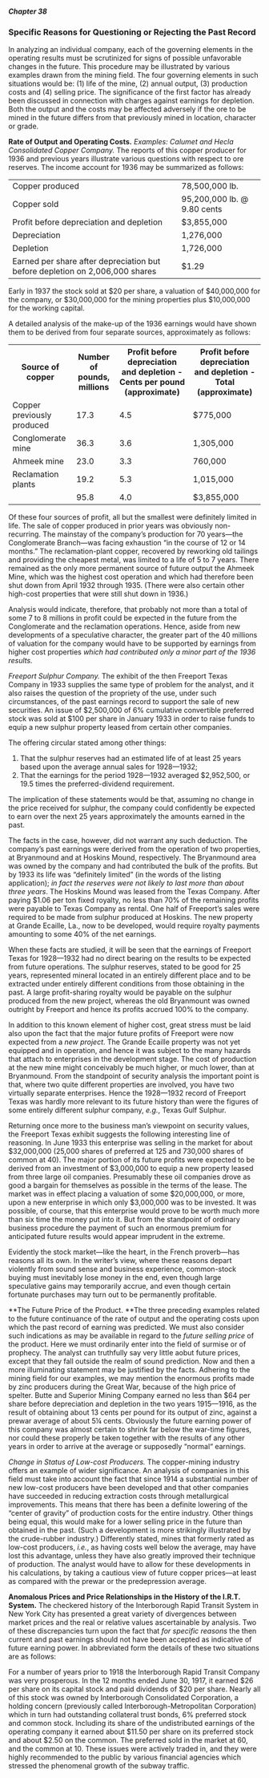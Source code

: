 ##### Chapter 38

### Specific Reasons for Questioning or Rejecting the Past Record

In analyzing an individual company, each of the governing elements in the operating results must be scrutinized for signs of possible unfavorable changes in the future. This procedure may be illustrated by various examples drawn from the mining field. The four governing elements in such situations would be: (1) life of the mine, (2) annual output, (3) production costs and (4) selling price. The significance of the first factor has already been discussed in connection with charges against earnings for depletion. Both the output and the costs may be affected adversely if the ore to be mined in the future differs from that previously mined in location, character or grade.

**Rate of Output and Operating Costs.** *Examples: Calumet and Hecla Consolidated Copper Company.* The reports of this copper producer for 1936 and previous years illustrate various questions with respect to ore reserves. The income account for 1936 may be summarized as follows:

<table>
  <tr>
    <td>Copper produced</td>
    <td>78,500,000 lb.</td>
  </tr>
  <tr>
    <td>Copper sold</td>
    <td>95,200,000 lb. @ 9.80 cents</td>
  </tr>
  <tr>
    <td>Profit before depreciation and depletion</td>
    <td>$3,855,000</td>
  </tr>
  <tr>
    <td>Depreciation</td>
    <td>1,276,000</td>
  </tr>
  <tr>
    <td>Depletion</td>
    <td>1,726,000</td>
  </tr>
  <tr>
    <td>Earned per share after depreciation but before depletion on 2,006,000 shares</td>
    <td>$1.29</td>
  </tr>
</table>

Early in 1937 the stock sold at $20 per share, a valuation of $40,000,000 for the company, or $30,000,000 for the mining properties plus $10,000,000 for the working capital.

A detailed analysis of the make-up of the 1936 earnings would have shown them to be derived from four separate sources, approximately as follows:

<table>
  <tr>
    <th>Source of copper</th>
    <th>Number of pounds, millions</th>
    <th>Profit before depreciation and depletion - Cents per pound (approximate)</th>
    <th>Profit before depreciation and depletion - Total (approximate)</th>
  </tr>
  <tr>
    <td>Copper previously produced</td>
    <td>17.3</td>
    <td>4.5</td>
    <td>$775,000</td>
  </tr>
  <tr>
    <td>Conglomerate mine</td>
    <td>36.3</td>
    <td>3.6</td>
    <td>1,305,000</td>
  </tr>
  <tr>
    <td>Ahmeek mine</td>
    <td>23.0</td>
    <td>3.3</td>
    <td>760,000</td>
  </tr>
  <tr>
    <td>Reclamation plants</td>
    <td>19.2</td>
    <td>5.3</td>
    <td>1,015,000</td>
  </tr>
  <tr>
    <td>&nbsp;</td>
    <td>95.8</td>
    <td>4.0</td>
    <td>$3,855,000</td>
  </tr>
</table>

Of these four sources of profit, all but the smallest were definitely limited in life. The sale of copper produced in prior years was obviously non-recurring. The mainstay of the company’s production for 70 years—the Conglomerate Branch—was facing exhaustion “in the course of 12 or 14 months.” The reclamation-plant copper, recovered by reworking old tailings and providing the cheapest metal, was limited to a life of 5 to 7 years. There remained as the only more permanent source of future output the Ahmeek Mine, which was the highest cost operation and which had therefore been shut down from April 1932 through 1935. (There were also certain other high-cost properties that were still shut down in 1936.)

Analysis would indicate, therefore, that probably not more than a total of some 7 to 8 millions in profit could be expected in the future from the Conglomerate and the reclamation operations. Hence, aside from new developments of a speculative character, the greater part of the 40 millions of valuation for the company would have to be supported by earnings from higher cost properties *which had contributed only a minor part of the 1936 results.*

*Freeport Sulphur Company.* The exhibit of the then Freeport Texas Company in 1933 supplies the same type of problem for the analyst, and it also raises the question of the propriety of the use, under such circumstances, of the past earnings record to support the sale of new securities. An issue of $2,500,000 of 6% cumulative convertible preferred stock was sold at $100 per share in January 1933 in order to raise funds to equip a new sulphur property leased from certain other companies.

The offering circular stated among other things:

1. That the sulphur reserves had an estimated life of at least 25 years based upon the average annual sales for 1928—1932;
2. That the earnings for the period 1928—1932 averaged $2,952,500, or 19.5 times the preferred-dividend requirement.

The implication of these statements would be that, assuming no change in the price received for sulphur, the company could confidently be expected to earn over the next 25 years approximately the amounts earned in the past.

The facts in the case, however, did not warrant any such deduction. The company’s past earnings were derived from the operation of two properties, at Bryanmound and at Hoskins Mound, respectively. The Bryanmound area was owned by the company and had contributed the bulk of the profits. But by 1933 its life was “definitely limited” (in the words of the listing application); *in fact the reserves were not likely to last more than about three years*. The Hoskins Mound was leased from the Texas Company. After paying $1.06 per ton fixed royalty, no less than 70% of the remaining profits were payable to Texas Company as rental. One half of Freeport’s sales were required to be made from sulphur produced at Hoskins. The new property at Grande Ecaille, La., now to be developed, would require royalty payments amounting to some 40% of the net earnings.

When these facts are studied, it will be seen that the earnings of Freeport Texas for 1928—1932 had no direct bearing on the results to be expected from future operations. The sulphur reserves, stated to be good for 25 years, represented mineral located in an entirely different place and to be extracted under entirely different conditions from those obtaining in the past. A large profit-sharing royalty would be payable on the sulphur produced from the new project, whereas the old Bryanmount was owned outright by Freeport and hence its profits accrued 100% to the company.

In addition to this known element of higher cost, great stress must be laid also upon the fact that the major future profits of Freeport were now expected from a *new project*. The Grande Ecaille property was not yet equipped and in operation, and hence it was subject to the many hazards that attach to enterprises in the development stage. The cost of production at the new mine might conceivably be much higher, or much lower, than at Bryanmound. From the standpoint of security analysis the important point is that, where two quite different properties are involved, you have two virtually separate enterprises. Hence the 1928—1932 record of Freeport Texas was hardly more relevant to its future history than were the figures of some entirely different sulphur company, *e.g.*, Texas Gulf Sulphur.

Returning once more to the business man’s viewpoint on security values, the Freeport Texas exhibit suggests the following interesting line of reasoning. In June 1933 this enterprise was selling in the market for about $32,000,000 (25,000 shares of preferred at 125 and 730,000 shares of common at 40). The major portion of its future profits were expected to be derived from an investment of $3,000,000 to equip a new property leased from three large oil companies. Presumably these oil companies drove as good a bargain for themselves as possible in the terms of the lease. The market was in effect placing a valuation of some $20,000,000, or more, upon a new enterprise in which only $3,000,000 was to be invested. It was possible, of course, that this enterprise would prove to be worth much more than six time the money put into it. But from the standpoint of ordinary business procedure the payment of such an enormous premium for anticipated future results would appear imprudent in the extreme.

Evidently the stock market—like the heart, in the French proverb—has reasons all its own. In the writer’s view, where these reasons depart violently from sound sense and business experience, common-stock buying must inevitably lose money in the end, even though large speculative gains may temporarily accrue, and even though certain fortunate purchases may turn out to be permanently profitable.

**The Future Price of the Product. **The three preceding examples related to the future continuance of the rate of output and the operating costs upon which the past record of earning was predicted. We must also consider such indications as may be available in regard to the *future selling price* of the product. Here we must ordinarily enter into the field of surmise or of prophecy. The analyst can truthfully say very little aobut future prices, except that they fall outside the realm of sound prediction. Now and then a more illuminating statement may be justified by the facts. Adhering to the mining field for our examples, we may mention the enormous profits made by zinc producers during the Great War, because of the high price of spelter. Butte and Superior Mining Company earned no less than $64 per share before depreciation and depletion in the two years 1915—1916, as the result of obtaining about 13 cents per pound for its output of zinc, against a prewar average of about 5¼ cents. Obviously the future earning power of this company was almost certain to shrink far below the war-time figures, nor could these properly be taken together with the results of any other years in order to arrive at the average or supposedly “normal“ earnings.

*Change in Status of Low-cost Producers.* The copper-mining industry offers an example of wider significance. An analysis of companies in this field must take into account the fact that since 1914 a substantial number of new low-cost producers have been developed and that other companies have succeeded in reducing extraction costs through metallurgical improvements. This means that there has been a definite lowering of the “center of gravity” of production costs for the entire industry. Other things being equal, this would make for a lower selling price in the future than obtained in the past. (Such a development is more strikingly illustrated by the crude-rubber industry.) Differently stated, mines that formerly rated as low-cost producers, *i.e.*, as having costs well below the average, may have lost this advantage, unless they have also greatly improved their technique of production. The analyst would have to allow for these developments in his calculations, by taking a cautious view of future copper prices—at least as compared with the prewar or the predepression average.

**Anomalous Prices and Price Relationships in the History of the I.R.T. System.** The checkered history of the Interborough Rapid Transit System in New York City has presented a great variety of divergences between market prices and the real or relative values ascertainable by analysis. Two of these discrepancies turn upon the fact that *for specific reasons* the then current and past earnings should not have been accepted as indicative of future earning power. In abbreviated form the details of these two situations are as follows:

For a number of years prior to 1918 the Interborough Rapid Transit Company was very prosperous. In the 12 months ended June 30, 1917, it earned $26 per share on its capital stock and paid dividends of $20 per share. Nearly all of this stock was owned by Interborough Consolidated Corporation, a holding concern (previously called Interborough-Metropolitan Corporation) which in turn had outstanding collateral trust bonds, 6% preferred stock and common stock. Including its share of the undistributed earnings of the operating company it earned about $11.50 per share on its preferred stock and about $2.50 on the common. The preferred sold in the market at 60, and the common at 10. These issues were actively traded in, and they were highly recommended to the public by various financial agencies which stressed the phenomenal growth of the subway traffic.
